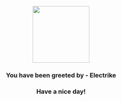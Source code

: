 <p align="center">
            <img src="https://raw.githubusercontent.com/PokeAPI/sprites/master/sprites/pokemon/309.png" width="150" height="150">
          </p>
          <h3 align="center">You have been greeted by - <b>Electrike</b></h3>
          <h3 align="center">Have a nice day!</h3>
        